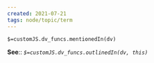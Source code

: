 ```yaml
---
created: 2021-07-21
tags: node/topic/term
---
```

`$=customJS.dv_funcs.mentionedIn(dv)`



**See**::
*`$=customJS.dv_funcs.outlinedIn(dv, this)`*

